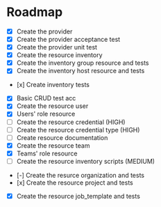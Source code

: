 # Roadmap

- [x] Create the provider
- [x] Create the provider acceptance test
- [x] Create the provider unit test
- [x] Create the resource inventory
- [x] Create the inventory group resource and tests
- [x] Create the inventory host resource and tests
- [x] Create inventory tests
- [x] Basic CRUD test acc
- [x] Create the resource user
- [x] Users' role resource
- [ ] Create the resource credential (HIGH)
- [ ] Create the resource credential type (HIGH)
- [ ] Create resource documentation
- [x] Create the resource team
- [x] Teams' role resource
- [ ] Create the resource inventory scripts (MEDIUM)
- [-] Create the resurce organization and tests
- [x] Create the resource project and tests
- [x] Create the resource job_template and tests
